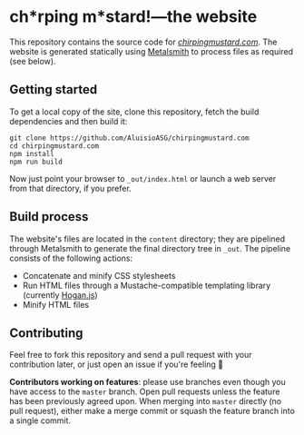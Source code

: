 # ch\*rping m\*stard!—the website

This repository contains the source code for _[chirpingmustard.com]_.  The website is generated statically using [Metalsmith] to process files as required (see below).


## Getting started

To get a local copy of the site, clone this repository, fetch the build dependencies and then build it:

    git clone https://github.com/AluisioASG/chirpingmustard.com
    cd chirpingmustard.com
    npm install
    npm run build

Now just point your browser to `_out/index.html` or launch a web server from that directory, if you prefer.


## Build process

The website's files are located in the `content` directory; they are pipelined through Metalsmith to generate the final directory tree in `_out`.  The pipeline consists of the following actions:
- Concatenate and minify CSS stylesheets
- Run HTML files through a Mustache-compatible templating library (currently [Hogan.js])
- Minify HTML files


## Contributing

Feel free to fork this repository and send a pull request with your contribution later, or just open an issue if you're feeling :nail_care:

**Contributors working on features**: please use branches even though you have access to the `master` branch.  Open pull requests unless the feature has been previously agreed upon.  When merging into `master` directly (no pull request), either make a merge commit or squash the feature branch into a single commit.


[chirpingmustard.com]: https://chirpingmustard.com/
[Metalsmith]: http://www.metalsmith.io/
[Hogan.js]: https://twitter.github.io/hogan.js/
